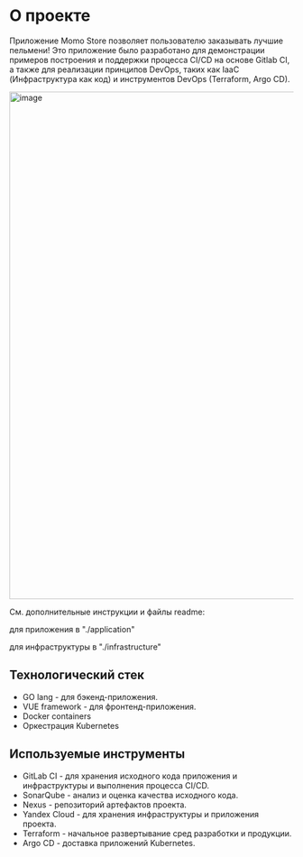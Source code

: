 # О проекте

Приложение Momo Store позволяет пользователю заказывать лучшие пельмени! Это приложение было разработано для демонстрации примеров построения и поддержки процесса CI/CD на основе Gitlab CI, а также для реализации принципов DevOps, таких как IaaC (Инфраструктура как код) и инструментов DevOps (Terraform, Argo CD).

<img width="900" alt="image" src="https://user-images.githubusercontent.com/9394918/167876466-2c530828-d658-4efe-9064-825626cc6db5.png">

См. дополнительные инструкции и файлы readme:

для приложения в "./application"

для инфраструктуры в "./infrastructure"

## Технологический стек
- GO lang - для бэкенд-приложения.
- VUE framework - для фронтенд-приложения.
- Docker containers
- Оркестрация Kubernetes


## Используемые инструменты

- GitLab CI - для хранения исходного кода приложения и инфраструктуры и выполнения процесса CI/CD.
- SonarQube - анализ и оценка качества исходного кода.
- Nexus - репозиторий артефактов проекта.
- Yandex Cloud - для хранения инфраструктуры и приложения проекта.
- Terraform - начальное развертывание сред разработки и продукции.
- Argo CD - доставка приложений Kubernetes.
